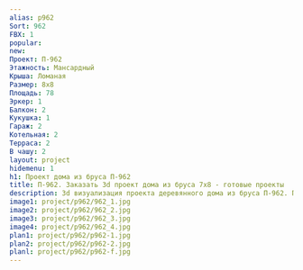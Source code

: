 ```yaml
---
alias: p962
Sort: 962
FBX: 1
popular: 
new: 
Проект: П-962
Этажность: Мансардный
Крыша: Ломаная
Размер: 8х8
Площадь: 78
Эркер: 1
Балкон: 2
Кукушка: 1
Гараж: 2
Котельная: 2
Терраса: 2
В чашу: 2
layout: project
hidemenu: 1
h1: Проект дома из бруса П-962
title: П-962. Заказать 3d проект дома из бруса 7х8 - готовые проекты
description: 3d визуализация проекта деревянного дома из бруса П-962. Площадь 78 м2, размер 7х8. Вы можете внести любые изменения в проект.
image1: project/p962/962_1.jpg
image2: project/p962/962_2.jpg
image3: project/p962/962_3.jpg
image4: project/p962/962_4.jpg
plan1: project/p962/p962-1.jpg
plan2: project/p962/p962-2.jpg
planl: project/p962/p962-f.jpg
---
```

